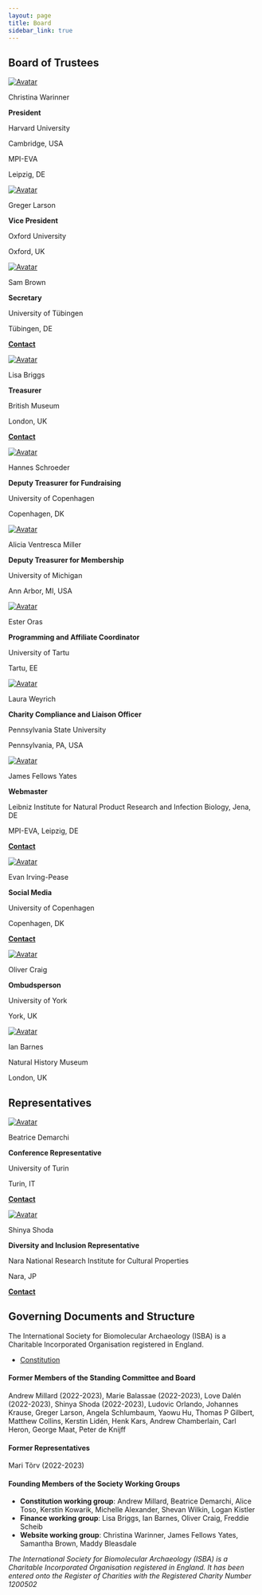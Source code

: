 ```yaml
---
layout: page
title: Board
sidebar_link: true
---
```


## Board of Trustees

<!-- Admin Roles -->

<div class="avatar">

<div class ="member">
<div class="square"><a href="http://christinawarinner.com/about-us/christina-warinner/" target="_blank"><img src="{{ "/assets/images/profile_pictures/WARINNER_Christina.png" | relative_url }}" alt="Avatar" /></a></div>
<p>Christina Warinner</p>
<p><b>President</b></p>
<p>Harvard University</p>
<p>Cambridge, USA</p>
<p>MPI-EVA</p>
<p>Leipzig, DE</p>
</div>

<div class ="member">
<div class="square"><a href="" target="_blank"><img src="{{ "/assets/images/profile_pictures/ACCOUNT_Anonymous.png" | relative_url }}" alt="Avatar" /></a></div>
<p>Greger Larson</p>
<p><b>Vice President</b></p>
<p>Oxford University</p>
<p>Oxford, UK</p>
</div>

<div class ="member">
<div class="square"><a href="https://uni-tuebingen.de/en/faculties/faculty-of-science/departments/geosciences/work-groups-contacts/prehistory-and-archaeological-sciences/ina/early-prehistory-quaternary-ecology/staff/academic-staff/dr-samantha-brown/" target="_blank"><img src="{{ "/assets/images/profile_pictures/BROWN_SAM.jpg" | relative_url }}" alt="Avatar" /></a></div>
<p>Sam Brown</p>
<p><b>Secretary</b></p>
<p>University of Tübingen</p>
<p>Tübingen, DE</p>
<p><b><a href="mailto:board@isbarch.org">Contact</a></b></p>
</div>

<div class ="member">
<div class="square"><a href="https://uk.linkedin.com/in/lisa-briggs-archaeology" target="_blank"><img src="{{ "/assets/images/profile_pictures/BRIGGS_Lisa.jpeg" | relative_url }}" alt="Avatar" /></a></div>
<p>Lisa Briggs</p>
<p><b>Treasurer</b></p>
<p>British Museum</p>
<p>London, UK</p>
<p><b><a href="mailto:treasurer@isbarch.org">Contact</a></b></p>
</div>

</div>
<div class="avatar">

<div class ="member">
<div class="square"><a href="" target="_blank"><img src="{{ "/assets/images/profile_pictures/SCHROEDER_Hannes.png" | relative_url }}" alt="Avatar" /></a></div>
<p>Hannes Schroeder</p>
<p><b>Deputy Treasurer for Fundraising</b></p>
<p>University of Copenhagen</p>
<p>Copenhagen, DK</p>
</div>

<div class ="member">
<div class="square"><a href="" target="_blank"><img src="{{ "/assets/images/profile_pictures/ACCOUNT_Anonymous.png" | relative_url }}" alt="Avatar" /></a></div>
<p>Alicia Ventresca Miller</p>
<p><b>Deputy Treasurer for Membership</b></p>
<p>University of Michigan</p>
<p>Ann Arbor, MI, USA</p>
<p></p>
</div>

<div class ="member">
<div class="square"><a href="" target="_blank"><img src="{{ "/assets/images/profile_pictures/ORAS_Ester.jpg" | relative_url }}" alt="Avatar" /></a></div>
<p>Ester Oras</p>
<p><b>Programming and Affiliate Coordinator</b></p>
<p>University of Tartu</p>
<p>Tartu, EE</p>
<p></p>
</div>

<div class ="member">
<div class="square"><a href="" target="_blank"><img src="{{ "/assets/images/profile_pictures/ACCOUNT_Anonymous.png" | relative_url }}" alt="Avatar" /></a></div>
<p>Laura Weyrich</p>
<p><b>Charity Compliance and Liaison Officer</b></p>
<p>Pennsylvania State University</p>
<p>Pennsylvania, PA, USA</p>
<p></p>
</div>

</div>
<div class="avatar">

<div class ="member">
<div class="square"><a href="https://www.jafy.eu" target="_blank"><img src="{{ "/assets/images/profile_pictures/FELLOWSYATES_JAMES.jpg" | relative_url }}" alt="Avatar" /></a></div>
<p>James Fellows Yates</p>
<p><b>Webmaster</b></p>
<p>Leibniz Institute for Natural Product Research and Infection Biology, Jena, DE</p>
<p>MPI-EVA, Leipzig, DE</p>
<p><b><a href="mailto:webmaster@isbarch.org">Contact</a></b></p>
</div>  

<div class ="member">
<div class="square"><a href="" target="_blank"><img src="{{ "/assets/images/profile_pictures/ACCOUNT_Anonymous.png" | relative_url }}" alt="Avatar" /></a></div>
<p>Evan Irving-Pease</p>
<p><b>Social Media</b></p>
<p>University of Copenhagen</p>
<p>Copenhagen, DK</p>
<p><b><a href="mailto:media@isbarch.org">Contact</a></b></p>
</div>

<div class ="member">
<div class="square"><a href="https://www.york.ac.uk/archaeology/people/academic-staff/oliver-craig/" target="_blank"><img src="{{ "/assets/images/profile_pictures/CRAIG_Oliver.jpeg" | relative_url }}" alt="Avatar" /></a></div>
<p>Oliver Craig</p>
<p><b>Ombudsperson</b></p>
<p>University of York</p>
<p>York, UK</p>
</div>

<div class ="member">
<div class="square"><a href="https://www.nhm.ac.uk/our-science/departments-and-staff/staff-directory/ian-barnes.html" target="_blank"><img src="{{ "/assets/images/profile_pictures/BARNES_Ian.jpeg" | relative_url }}" alt="Avatar" /></a></div>
<p>Ian Barnes</p>
<p>Natural History Museum</p>
<p>London, UK</p>
<p></p>
</div>

</div>

<h2>Representatives</h2>

<div class="avatar">
  
<div class ="member">
<div class="square"><a href="" target="_blank"><img src="{{ "/assets/images/profile_pictures/ACCOUNT_Anonymous.png" | relative_url }}" alt="Avatar" /></a></div>
<p>Beatrice Demarchi</p>
<p><b>Conference Representative</b></p>
<p>University of Turin</p>
<p>Turin, IT</p>
<p><b><a href="mailto:beatrice.demarchi@unito.it">Contact</a></b></p>
</div>

 
<div class ="member">
<div class="square"><a href="https://scholar.google.co.jp/citations?user=DdExTn4AAAAJ&hl=en" target="_blank"><img src="{{ "/assets/images/profile_pictures/SHODA_Shinya.jpg" | relative_url }}" alt="Avatar" /></a></div>
<p>Shinya Shoda</p>
<p><b>Diversity and Inclusion Representative</b></p>
<p>Nara National Research Institute for Cultural Properties</p>
<p>Nara, JP</p>
<p><b><a href="mailto: ombudsperson@isbarch.org">Contact</a></b></p>
</div>
  
</div>

## Governing Documents and Structure

The International Society for Biomolecular Archaeology (ISBA) is a Charitable Incorporated Organisation registered in England.

- [Constitution](/assets/documents/society/ISBA_CIO_Founding_Constitution.pdf)

#### Former Members of the Standing Committee and Board

Andrew Millard (2022-2023), Marie Balassae (2022-2023), Love Dalén (2022-2023), Shinya Shoda (2022-2023), Ludovic Orlando, Johannes Krause, Greger Larson, Angela Schlumbaum, Yaowu Hu, Thomas P Gilbert, Matthew Collins, Kerstin Lidén, Henk Kars, Andrew Chamberlain, Carl Heron, George Maat, Peter de Knijff

#### Former Representatives

Mari Tõrv (2022-2023)

#### Founding Members of the Society Working Groups

- **Constitution working group**: Andrew Millard, Beatrice Demarchi, Alice Toso, Kerstin Kowarik, Michelle Alexander, Shevan Wilkin, Logan Kistler
- **Finance working group**: Lisa Briggs, Ian Barnes, Oliver Craig, Freddie Scheib
- **Website working group**: Christina Warinner, James Fellows Yates, Samantha Brown, Maddy Bleasdale

<p>
  <i>The International Society for Biomolecular Archaeology (ISBA) is a Charitable Incorporated Organisation registered in England.  It has been entered onto the Register of Charities with the Registered Charity Number 1200502</i>

</p>
